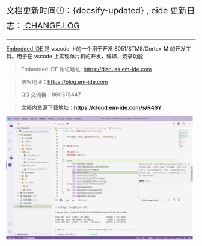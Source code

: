 
<p style="font-size: 22px;">文档更新时间🕔：{docsify-updated} , eide 更新日志：<a href="https://marketplace.visualstudio.com/items/CL.eide/changelog"> CHANGE.LOG </a></p>

***

[Embedded IDE](https://marketplace.visualstudio.com/items?itemName=CL.eide) 是 vscode 上的一个用于开发 8051/STM8/Cortex-M 的开发工具。用于在 vscode 上实现单片机的开发，编译，烧录功能

> Embedded IDE 论坛地址: https://discuss.em-ide.com

> 博客地址：https://blog.em-ide.com

> QQ 交流群：860375447

> **文档内资源下载地址：https://cloud.em-ide.com/s/R4SY**

![preview](./preview.png)
